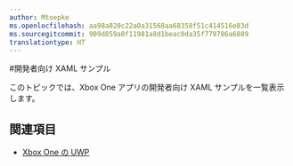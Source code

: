 ```yaml
---
author: Mtoepke
ms.openlocfilehash: aa98a820c22a0a31568aa68358f51c414516e83d
ms.sourcegitcommit: 909d859a0f11981a8d1beac0da35f779786a6889
translationtype: HT
---
```

#<a name="xaml-samples-for-developers"></a>開発者向け XAML サンプル

このトピックでは、Xbox One アプリの開発者向け XAML サンプルを一覧表示します。

## <a name="see-also"></a>関連項目
- [Xbox One の UWP](index.md)

